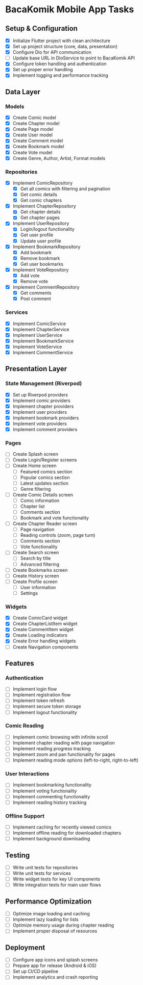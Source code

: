# BacaKomik Mobile App Tasks

## Setup & Configuration

- [x] Initialize Flutter project with clean architecture
- [x] Set up project structure (core, data, presentation)
- [x] Configure Dio for API communication
- [ ] Update base URL in DioService to point to BacaKomik API
- [x] Configure token handling and authentication
- [x] Set up proper error handling
- [x] Implement logging and performance tracking

## Data Layer

### Models
- [x] Create Comic model
- [x] Create Chapter model
- [x] Create Page model
- [x] Create User model
- [x] Create Comment model
- [x] Create Bookmark model
- [x] Create Vote model
- [x] Create Genre, Author, Artist, Format models

### Repositories
- [x] Implement ComicRepository
  - [x] Get all comics with filtering and pagination
  - [x] Get comic details
  - [x] Get comic chapters
- [x] Implement ChapterRepository
  - [x] Get chapter details
  - [x] Get chapter pages
- [x] Implement UserRepository
  - [x] Login/logout functionality
  - [x] Get user profile
  - [x] Update user profile
- [x] Implement BookmarkRepository
  - [x] Add bookmark
  - [x] Remove bookmark
  - [x] Get user bookmarks
- [x] Implement VoteRepository
  - [x] Add vote
  - [x] Remove vote
- [x] Implement CommentRepository
  - [x] Get comments
  - [x] Post comment

### Services
- [x] Implement ComicService
- [x] Implement ChapterService
- [x] Implement UserService
- [x] Implement BookmarkService
- [x] Implement VoteService
- [x] Implement CommentService

## Presentation Layer

### State Management (Riverpod)
- [x] Set up Riverpod providers
- [x] Implement comic providers
- [x] Implement chapter providers
- [x] Implement user providers
- [x] Implement bookmark providers
- [x] Implement vote providers
- [x] Implement comment providers

### Pages
- [ ] Create Splash screen
- [ ] Create Login/Register screens
- [ ] Create Home screen
  - [ ] Featured comics section
  - [ ] Popular comics section
  - [ ] Latest updates section
  - [ ] Genre filtering
- [ ] Create Comic Details screen
  - [ ] Comic information
  - [ ] Chapter list
  - [ ] Comments section
  - [ ] Bookmark and vote functionality
- [ ] Create Chapter Reader screen
  - [ ] Page navigation
  - [ ] Reading controls (zoom, page turn)
  - [ ] Comments section
  - [ ] Vote functionality
- [ ] Create Search screen
  - [ ] Search by title
  - [ ] Advanced filtering
- [ ] Create Bookmarks screen
- [ ] Create History screen
- [ ] Create Profile screen
  - [ ] User information
  - [ ] Settings

### Widgets
- [x] Create ComicCard widget
- [x] Create ChapterListItem widget
- [x] Create CommentItem widget
- [x] Create Loading indicators
- [x] Create Error handling widgets
- [ ] Create Navigation components

## Features

### Authentication
- [ ] Implement login flow
- [ ] Implement registration flow
- [ ] Implement token refresh
- [ ] Implement secure token storage
- [ ] Implement logout functionality

### Comic Reading
- [ ] Implement comic browsing with infinite scroll
- [ ] Implement chapter reading with page navigation
- [ ] Implement reading progress tracking
- [ ] Implement zoom and pan functionality for pages
- [ ] Implement reading mode options (left-to-right, right-to-left)

### User Interactions
- [ ] Implement bookmarking functionality
- [ ] Implement voting functionality
- [ ] Implement commenting functionality
- [ ] Implement reading history tracking

### Offline Support
- [ ] Implement caching for recently viewed comics
- [ ] Implement offline reading for downloaded chapters
- [ ] Implement background downloading

## Testing
- [ ] Write unit tests for repositories
- [ ] Write unit tests for services
- [ ] Write widget tests for key UI components
- [ ] Write integration tests for main user flows

## Performance Optimization
- [ ] Optimize image loading and caching
- [ ] Implement lazy loading for lists
- [ ] Optimize memory usage during chapter reading
- [ ] Implement proper disposal of resources

## Deployment
- [ ] Configure app icons and splash screens
- [ ] Prepare app for release (Android & iOS)
- [ ] Set up CI/CD pipeline
- [ ] Implement analytics and crash reporting
